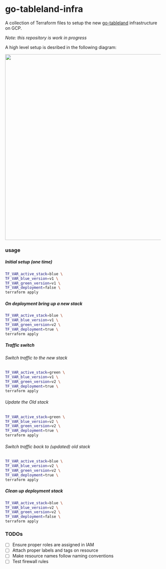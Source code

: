 # go-tableland-infra

A collection of Terraform files to setup the new [go-tableland](https://github.com/tablelandnetwork/go-tableland) infrastructure on GCP.

_Note: this repository is work in progress_

A high level setup is desribed in the following diagram:

<img src="https://user-images.githubusercontent.com/5305984/236659370-ac2c9ea9-fe69-4bb3-aaf4-19f36596657d.png" width="800" height="600">


### usage

##### Initial setup (one time)

```sh
TF_VAR_active_stack=blue \
TF_VAR_blue_version=v1 \
TF_VAR_green_version=v1 \
TF_VAR_deployment=false \
terraform apply
```

##### On deployment bring up a new stack
```sh
TF_VAR_active_stack=blue \
TF_VAR_blue_version=v1 \
TF_VAR_green_version=v2 \
TF_VAR_deployment=true \
terraform apply
```

##### Traffic switch

###### Switch traffic to the new stack
```sh
TF_VAR_active_stack=green \
TF_VAR_blue_version=v1 \
TF_VAR_green_version=v2 \
TF_VAR_deployment=true \
terraform apply
```

###### Update the Old stack
```sh
TF_VAR_active_stack=green \
TF_VAR_blue_version=v2 \
TF_VAR_green_version=v2 \
TF_VAR_deployment=true \
terraform apply
```

###### Switch traffic back to (updated) old stack
```sh
TF_VAR_active_stack=blue \
TF_VAR_blue_version=v2 \
TF_VAR_green_version=v2 \
TF_VAR_deployment=true \
terraform apply
```

##### Clean up deployment stack
```sh
TF_VAR_active_stack=blue \
TF_VAR_blue_version=v2 \
TF_VAR_green_version=v2 \
TF_VAR_deployment=false \
terraform apply
```

### TODOs

- [ ] Ensure proper roles are assigned in IAM
- [ ] Attach proper labels and tags on resource
- [ ] Make resource names follow naming conventions
- [ ] Test firewall rules